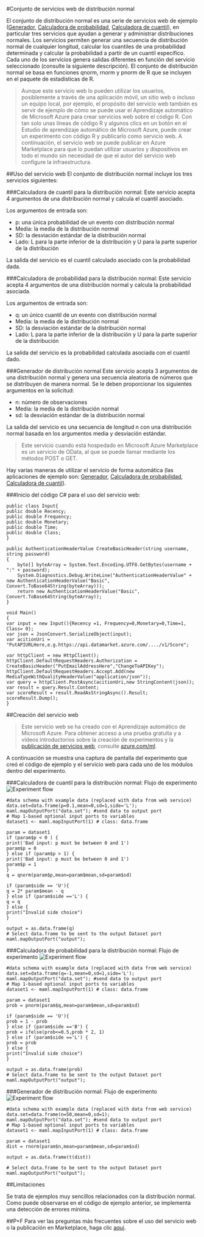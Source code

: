 ﻿<properties 
	pageTitle="Conjunto de servicios web de distribución normal | Azure"
	description="Conjunto de servicios web de distribución normal" 
	services="machine-learning" 
	documentationCenter="" 
	authors="jaymathe" 
	manager="paulettm" 
	editor="cgronlun"/>

<tags 
	ms.service="machine-learning" 
	ms.workload="data-services" 
	ms.tgt_pltfrm="na" 
	ms.devlang="na" 
	ms.topic="article" 
	ms.date="02/11/2015" 
	ms.author="jaymathe"/> 

#Conjunto de servicios web de distribución normal



El conjunto de distribución normal es una serie de servicios web de ejemplo ([Generador]( https://datamarket.azure.com/dataset/aml_labs/ndg7), [Calculadora de probabilidad]( https://datamarket.azure.com/dataset/aml_labs/ndq5), [Calculadora de cuantil]( https://datamarket.azure.com/dataset/aml_labs/ndp5)), en particular tres servicios que ayudan a generar y administrar distribuciones normales. Los servicios permiten generar una secuencia de distribución normal de cualquier longitud, calcular los cuantiles de una probabilidad determinada y calcular la probabilidad a partir de un cuantil específico.  Cada uno de los servicios genera salidas diferentes en función del servicio seleccionado (consulte la siguiente descripción). El conjunto de distribución normal se basa en funciones qnorm, rnorm y pnorm de R que se incluyen en el paquete de estadísticas de R.

>Aunque este servicio web lo pueden utilizar los usuarios, posiblemente a través de una aplicación móvil, un sitio web o incluso un equipo local, por ejemplo, el propósito del servicio web también es servir de ejemplo de cómo se puede usar el Aprendizaje automático de Microsoft Azure para crear servicios web sobre el código R. Con tan solo unas líneas de código R y algunos clics en un botón en el Estudio de aprendizaje automático de Microsoft Azure, puede crear un experimento con código R y publicarlo como servicio web. A continuación, el servicio web se puede publicar en Azure Marketplace para que lo puedan utilizar usuarios y dispositivos en todo el mundo sin necesidad de que el autor del servicio web configure la infraestructura.  
 

##Uso del servicio web
El conjunto de distribución normal incluye los tres servicios siguientes:

###Calculadora de cuantil para la distribución normal:
Este servicio acepta 4 argumentos de una distribución normal y calcula el cuantil asociado.

Los argumentos de entrada son:

* p: una única probabilidad de un evento con distribución normal 
* Media: la media de la distribución normal
* SD: la desviación estándar de la distribución normal 
* Lado: L para la parte inferior de la distribución y U para la parte superior de la distribución

La salida del servicio es el cuantil calculado asociado con la probabilidad dada.

###Calculadora de probabilidad para la distribución normal:
Este servicio acepta 4 argumentos de una distribución normal y calcula la probabilidad asociada.

Los argumentos de entrada son:

* q: un único cuantil de un evento con distribución normal 
* Media: la media de la distribución normal
* SD: la desviación estándar de la distribución normal 
* Lado: L para la parte inferior de la distribución y U para la parte superior de la distribución

La salida del servicio es la probabilidad calculada asociada con el cuantil dado.

###Generador de distribución normal
Este servicio acepta 3 argumentos de una distribución normal y genera una secuencia aleatoria de números que se distribuyen de manera normal. 
Se le deben proporcionar los siguientes argumentos en la solicitud:

* n: número de observaciones 
* Media: la media de la distribución normal
* sd: la desviación estándar de la distribución normal 

La salida del servicio es una secuencia de longitud n con una distribución normal basada en los argumentos media y desviación estándar.

>Este servicio cuando está hospedado en Microsoft Azure Marketplace es un servicio de OData, al que se puede llamar mediante los métodos POST o GET. 

Hay varias maneras de utilizar el servicio de forma automática (las aplicaciones de ejemplo son: [Generador](http://microsoftazuremachinelearning.azurewebsites.net/NormalDistributionGenerator.aspx),
[Calculadora de probabilidad](http://microsoftazuremachinelearning.azurewebsites.net/NormalDistributionProbabilityCalculator.aspx),
[Calculadora de cuantil](http://microsoftazuremachinelearning.azurewebsites.net/NormalDistributionQuantileCalculator.aspx)).

###Inicio del código C# para el uso del servicio web:

	public class Input{
	public double Recency;
	public double Frequency;
	public double Monetary;
	public double Time;
	public double Class;
	}

	public AuthenticationHeaderValue CreateBasicHeader(string username, string password)
    {
        byte[] byteArray = System.Text.Encoding.UTF8.GetBytes(username + ":" + password);
        System.Diagnostics.Debug.WriteLine("AuthenticationHeaderValue" + new AuthenticationHeaderValue("Basic", Convert.ToBase64String(byteArray)));
        return new AuthenticationHeaderValue("Basic", Convert.ToBase64String(byteArray));
    }
       
	void Main()
	{
  	var input = new Input(){Recency =1, Frequency=0,Monetary=0,Time=1, Class= 0};
	var json = JsonConvert.SerializeObject(input);
	var acitionUri =  "PutAPIURLHere,e.g.https://api.datamarket.azure.com/..../v1/Score";
       
  	var httpClient = new HttpClient();
   	httpClient.DefaultRequestHeaders.Authorization = CreateBasicHeader("PutEmailAddressHere","ChangeToAPIKey");
   	httpClient.DefaultRequestHeaders.Accept.Add(new MediaTypeWithQualityHeaderValue("application/json"));
  	var query = httpClient.PostAsync(acitionUri,new StringContent(json));
  	var result = query.Result.Content;
  	var scoreResult = result.ReadAsStringAsync().Result;
  	scoreResult.Dump();
	}

##Creación del servicio web 
>Este servicio web se ha creado con el Aprendizaje automático de Microsoft Azure. Para obtener acceso a una prueba gratuita y a vídeos introductorios sobre la creación de experimentos y la [publicación de servicios web](http://azure.microsoft.com/documentation/articles/machine-learning-publish-web-service-to-azure-marketplace/), consulte [azure.com/ml](http://azure.com/ml). 

A continuación se muestra una captura de pantalla del experimento que creó el código de ejemplo y el servicio web para cada uno de los módulos dentro del experimento.

###Calculadora de cuantil para la distribución normal:
Flujo de experimento
![Experiment flow][2]
 
	#data schema with example data (replaced with data from web service)
	data.set=data.frame(p=0.1,mean=0,sd=1,side='L');
	maml.mapOutputPort("data.set"); #send data to output port
	# Map 1-based optional input ports to variables
	dataset1 <- maml.mapInputPort(1) # class: data.frame

	param = dataset1
	if (param$p < 0 ) {
	print('Bad input: p must be between 0 and 1')
	param$p = 0
	} else if (param$p > 1) {
	print('Bad input: p must be between 0 and 1')
	param$p = 1
	}
	q = qnorm(param$p,mean=param$mean,sd=param$sd)

	if (param$side == 'U'){
	q = 2* param$mean - q
	} else if (param$side =='L') {
	q = q
	} else {
	print("Invalid side choice")
	}

	output = as.data.frame(q)
	# Select data.frame to be sent to the output Dataset port
	maml.mapOutputPort("output");
	
###Calculadora de probabilidad para la distribución normal:
Flujo de experimento
![Experiment flow][3]
 
 	#data schema with example data (replaced with data from web service)
	data.set=data.frame(q=-1,mean=0,sd=1,side='L');
	maml.mapOutputPort("data.set"); #send data to output port
	# Map 1-based optional input ports to variables
	dataset1 <- maml.mapInputPort(1) # class: data.frame

	param = dataset1
	prob = pnorm(param$q,mean=param$mean,sd=param$sd)

	if (param$side == 'U'){
	prob = 1 - prob
	} else if (param$side =='B') {
	prob = ifelse(prob<=0.5,prob * 2, 1)
	} else if (param$side =='L') {
	prob = prob
	} else {
	print("Invalid side choice")
	}

	output = as.data.frame(prob)
	# Select data.frame to be sent to the output Dataset port
	maml.mapOutputPort("output");
	
###Generador de distribución normal:
Flujo de experimento
![Experiment flow][4]

	#data schema with example data (replaced with data from web service)
	data.set=data.frame(n=50,mean=0,sd=1);
	maml.mapOutputPort("data.set"); #send data to output port
	# Map 1-based optional input ports to variables
	dataset1 <- maml.mapInputPort(1) # class: data.frame

	param = dataset1
	dist = rnorm(param$n,mean=param$mean,sd=param$sd)

	output = as.data.frame(t(dist))

	# Select data.frame to be sent to the output Dataset port
	maml.mapOutputPort("output");

##Limitaciones 

Se trata de ejemplos muy sencillos relacionados con la distribución normal. Como puede observarse en el código de ejemplo anterior, se implementa una detección de errores mínima.

##P+F
Para ver las preguntas más frecuentes sobre el uso del servicio web o la publicación en Marketplace, haga clic [aquí](http://azure.microsoft.com/documentation/articles/machine-learning-marketplace-faq).

[1]: ./media/machine-learning-r-csharp-normal-distribution/normal-img1.png
[2]: ./media/machine-learning-r-csharp-normal-distribution/normal-img2.png
[3]: ./media/machine-learning-r-csharp-normal-distribution/normal-img3.png
[4]: ./media/machine-learning-r-csharp-normal-distribution/normal-img4.png

<!--HONumber=46--> 
